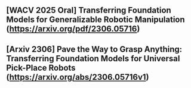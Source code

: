 ## [WACV 2025 Oral] Transferring Foundation Models for Generalizable Robotic Manipulation (https://arxiv.org/pdf/2306.05716)
## [Arxiv 2306] Pave the Way to Grasp Anything: Transferring Foundation Models for Universal Pick-Place Robots (https://arxiv.org/abs/2306.05716v1)
